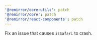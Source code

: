 ```yaml
---
'@remirror/core-utils': patch
'@remirror/core': patch
'@remirror/react-components': patch
---
```


Fix an issue that causes `isSafari` to crash.
